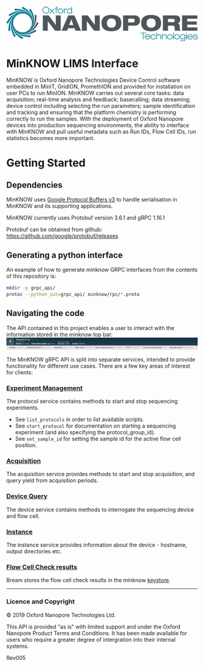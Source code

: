 ![.](docs/ONT_logo.png "Oxford Nanopore Technologies")

MinKNOW LIMS Interface
======================

MinKNOW is Oxford Nanopore Technologies Device Control software embedded in MinIT, GridION, PromethION and provided for installation on user PCs to run MinION.
MinKNOW carries out several core tasks: data acquisition; real-time analysis and feedback; basecalling; data streaming; device control including selecting the run parameters; sample identification and tracking and ensuring that the platform chemistry is performing correctly to run the samples. 
With the deployment of Oxford Nanopore devices into production sequencing environments, the ability to interface with MinKNOW and pull useful metadata such as Run IDs, Flow Cell IDs, run statistics becomes more important.

Getting Started
===============

Dependencies
------------

MinKNOW uses [Google Protocol Buffers v3](https://developers.google.com/protocol-buffers/docs/proto3)
to handle serialisation in MinKNOW and its supporting applications.

MinKNOW currently uses Protobuf version 3.6.1 and gRPC 1.16.1

Protobuf can be obtained from github: https://github.com/google/protobuf/releases

Generating a python interface
-----------------------------

An example of how to generate minknow GRPC interfaces from the contents of this repository is:

```bash
mkdir -p grpc_api/
protoc --python_out=grpc_api/ minknow/rpc/*.proto
```

Navigating the code
-------------------

The API contained in this project enables a user to interact with the information stored in the minknow top bar:
![Image of minknow GUI top bar](docs/minknow_top_bar.jpg "MinKNOW top bar")

The MinKNOW gRPC API is split into separate services, intended to provide functionality for
different use cases. There are a few key areas of interest for clients:

### [Experiment Management](minknow/rpc/protocol.proto)

The protocol service contains methods to start and stop sequencing experiments.

 * See ```list_protocols``` in order to list available scripts.
 * See ```start_protocol``` for documentation on starting a sequencing experiment (and also specifying the protocol_group_id).
 * See ```set_sample_id``` for setting the sample id for the active flow cell position.

### [Acquisition](minknow/rpc/acquisition.proto)

The acquisition service provides methods to start and stop acquisition, and query yield from acquisition periods.

### [Device Query](minknow/rpc/device.proto)

The device service contains methods to interrogate the sequencing device and flow cell.

### [Instance](minknow/rpc/instance.proto)

The instance service provides information about the device - hostname, output directories etc.

### [Flow Cell Check results](bream/platform_qc_results.proto)

Bream stores the flow cell check results in the minknow [keystore](minknow/rpc/keystore.proto).

******************

### Licence and Copyright

© 2019 Oxford Nanopore Technologies Ltd.

This API is provided "as is" with limited support and under the Oxford Nanopore Product Terms and Conditions. It has been made available for users who require a greater degree of intergration into their internal systems.

Rev005